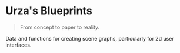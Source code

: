 Urza's Blueprints
=================
>
> From concept to paper to reality.
>

Data and functions for creating scene graphs, particularly for 2d user interfaces.
